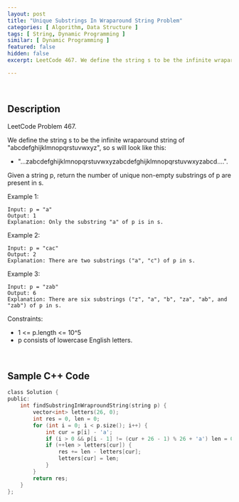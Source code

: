 ```yaml
---
layout: post
title: "Unique Substrings In Wraparound String Problem"
categories: [ Algorithm, Data Structure ]
tags: [ String, Dynamic Programming ]
similar: [ Dynamic Programming ]
featured: false
hidden: false
excerpt: LeetCode 467. We define the string s to be the infinite wraparound string of "abcdefghijklmnopqrstuvwxyz", so s will look like this

---
```


<br />

## Description

LeetCode Problem 467.

We define the string s to be the infinite wraparound string of "abcdefghijklmnopqrstuvwxyz", so s will look like this:
* "...zabcdefghijklmnopqrstuvwxyzabcdefghijklmnopqrstuvwxyzabcd....".

Given a string p, return the number of unique non-empty substrings of p are present in s.

Example 1:
```
Input: p = "a"
Output: 1
Explanation: Only the substring "a" of p is in s.
```

Example 2:
```
Input: p = "cac"
Output: 2
Explanation: There are two substrings ("a", "c") of p in s.
```

Example 3:
```
Input: p = "zab"
Output: 6
Explanation: There are six substrings ("z", "a", "b", "za", "ab", and "zab") of p in s.
```

Constraints:
* 1 <= p.length <= 10^5
* p consists of lowercase English letters.

<br />

## Sample C++ Code


```c
class Solution {
public:
    int findSubstringInWraproundString(string p) {
        vector<int> letters(26, 0);
        int res = 0, len = 0;
        for (int i = 0; i < p.size(); i++) {
            int cur = p[i] - 'a';
            if (i > 0 && p[i - 1] != (cur + 26 - 1) % 26 + 'a') len = 0;
            if (++len > letters[cur]) {
                res += len - letters[cur];
                letters[cur] = len;
            }
        }
        return res;
    }
};
```


